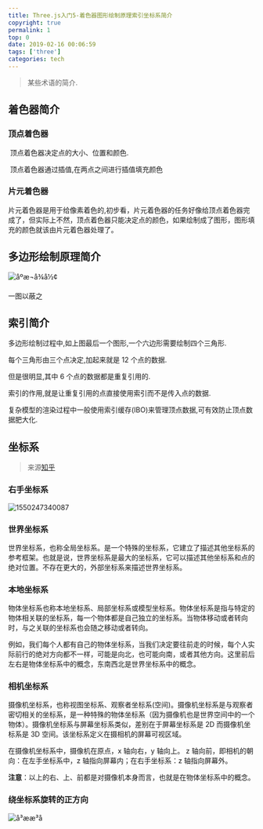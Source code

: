 ```yaml
---
title: Three.js入门5-着色器图形绘制原理索引坐标系简介
copyright: true
permalink: 1
top: 0
date: 2019-02-16 00:06:59
tags: ['three']
categories: tech
---
```


> 某些术语的简介.

## 着色器简介

### 顶点着色器

​ 顶点着色器决定点的大小、位置和颜色.

​ 顶点着色器通过插值,在两点之间进行插值填充颜色

<!--more-->

### 片元着色器

​ 片元着色器是用于给像素着色的,初步看，片元着色器的任务好像给顶点着色器完成了，但实际上不然，顶点着色器只能决定点的颜色，如果绘制成了图形，图形填充的颜色就该由片元着色器处理了。

## 多边形绘制原理简介

![åºæ¬å¾å½¢](assets/20170219135316123.png)

一图以蔽之

## 索引简介

多边形绘制过程中,如上图最后一个图形,一个六边形需要绘制四个三角形.

每个三角形由三个点决定,加起来就是 12 个点的数据.

但是很明显,其中 6 个点的数据都是重复引用的.

索引的作用,就是让重复引用的点直接使用索引而不是传入点的数据.

复杂模型的渲染过程中一般使用索引缓存(IBO)来管理顶点数据,可有效防止顶点数据肥大化.

## 坐标系

> 来源[知乎](https://zhuanlan.zhihu.com/p/27448833)

### 右手坐标系

![1550247340087](assets/1550247340087.png)

### 世界坐标系

世界坐标系，也称全局坐标系。是一个特殊的坐标系，它建立了描述其他坐标系的参考框架。也就是说，世界坐标系是最大的坐标系，它可以描述其他坐标系和点的绝对位置。不存在更大的，外部坐标系来描述世界坐标系。

### 本地坐标系

物体坐标系也称本地坐标系、局部坐标系或模型坐标系。物体坐标系是指与特定的物体相关联的坐标系，每一个物体都是自己独立的坐标系。当物体移动或者转向时，与之关联的坐标系也会随之移动或者转向。

例如，我们每个人都有自己的物体坐标系，当我们决定要往前走的时候，每个人实际前行的绝对方向都不一样，可能是向北，也可能向南，或者其他方向。这里前后左右是物体坐标系中的概念，东南西北是世界坐标系中的概念。

### 相机坐标系

摄像机坐标系，也称视图坐标系、观察者坐标系(空间)。摄像机坐标系是与观察者密切相关的坐标系，是一种特殊的物体坐标系（因为摄像机也是世界空间中的一个物体）。摄像机坐标系与屏幕坐标系类似，差别在于屏幕坐标系是 2D 而摄像机坐标系是 3D 空间。该坐标系定义在摄相机的屏幕可视区域。

在摄像机坐标系中，摄像机在原点，x 轴向右，y 轴向上。
z 轴向前，即相机的朝向：在左手坐标系中，z 轴指向屏幕内；在右手坐标系：z 轴指向屏幕外。

**注意**：以上的右、上、前都是对摄像机本身而言，也就是在物体坐标系中的概念。

### 绕坐标系旋转的正方向

![å³ææ³å](assets/coordinate-system2.jpg)
